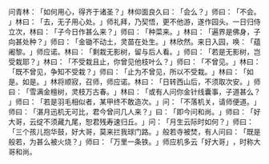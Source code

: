 问青林：​「如何用心，得齐于诸圣？​」林仰面良久曰：​「会么？​」师曰：​「不会。​」林曰：​「去，无子用心处。​」师礼拜，乃契悟，更不他游，遂作园头。一日归侍立次，林曰：​「子今日作甚么来？​」师曰：​「种菜来。​」林曰：​「遍界是佛身，子向甚处种？​」师曰：​「金锄不动土，灵苗在处生。​」林欣然。来日入园，唤：​「蕴阇黎。​」师应诺。林曰：​「剩栽无影树，留与后人看。​」师曰：​「若是无影树，岂受栽耶？​」林曰：​「不受栽且止，你曾见他枝叶么？​」师曰：​「不曾见。​」林曰：​「既不曾见，争知不受栽？​」师曰：​「止为不曾见，所以不受栽。​」林曰：​「如是。如是。​」林将顺寂，召师，师应诺。林曰：​「日转西山后，不须取次安。​」师曰：​「雪满金檀树，灵枝万古春。​」林曰：​「或有人问你金针线囊事，子道甚么？​」师曰：​「若是羽毛相似者，某甲终不敢造次。​」问：​「不落机关，请师便道。​」师曰：​「湛月迅机无可比，君今曾问几人来？​」曰：​「即今问和尚。​」师曰：​「好大哥，云绽不须藏九尾，恕君残寿速归丘。​」问：​「月生云际时如何？​」师曰：​「三个孩儿抱华鼓，好大哥，莫来拦我球门路。​」般若寺被焚，有人问曰：​「既是般若，为甚么被火烧？​」师曰：​「万里一条铁。​」师应机多云「好大哥」​，时称大哥和尚。